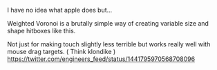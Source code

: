 I have no idea what apple does but...

Weighted Voronoi is a brutally simple way of creating variable size and shape  hitboxes like this.

Not just for making touch slightly less terrible but works really well with mouse drag targets. ( Think klondike ) https://twitter.com/engineers_feed/status/1441795970568708096